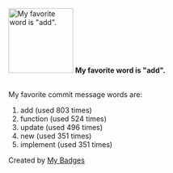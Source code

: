 <img src="https://my-badges.github.io/my-badges/favorite-word.png" alt="My favorite word is &quot;add&quot;." title="My favorite word is &quot;add&quot;." width="128">
<strong>My favorite word is &quot;add&quot;.</strong>
<br><br>

My favorite commit message words are:

1. add (used 803 times)
2. function (used 524 times)
3. update (used 496 times)
4. new (used 351 times)
5. implement (used 351 times)


Created by <a href="https://github.com/my-badges/my-badges">My Badges</a>
